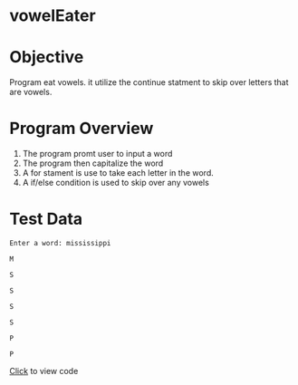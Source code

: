 # vowelEater

Objective
=============

Program eat vowels. it utilize the continue statment to skip over letters that are vowels. 

Program Overview
====================

1. The program promt user to input a word
2. The program then capitalize the word
3. A for stament is use to take each letter in the word.
4. A if/else condition is used to skip over any vowels

Test Data
=============

```
Enter a word: mississippi

M

S

S

S

S

P

P

```

[Click](https://github.com/Fran0616/vowelEater/blob/master/vowelEater%20.py) to view code
